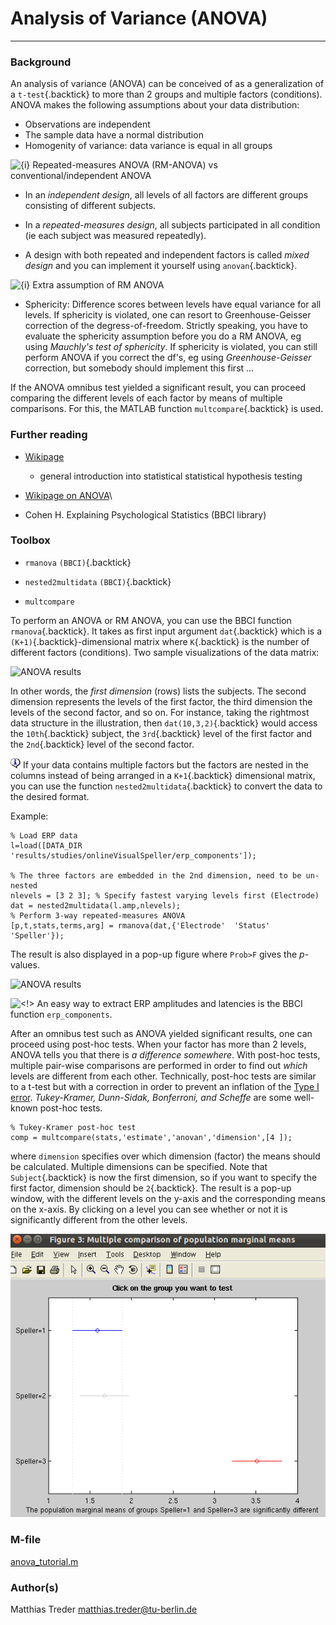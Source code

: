 Analysis of Variance (ANOVA)
============================

* * * * *

### Background

An analysis of variance (ANOVA) can be conceived of as a generalization
of a `t-test`{.backtick} to more than 2 groups and multiple factors
(conditions). ANOVA makes the following assumptions about your data
distribution:

-   Observations are independent
-   The sample data have a normal distribution
-   Homogenity of variance: data variance is equal in all groups

![{i}](ToolboxStatisticalAnova_files/icon-info.png "{i}")
Repeated-measures ANOVA (RM-ANOVA) vs conventional/independent ANOVA

-   In an *independent design*, all levels of all factors are different
    groups consisting of different subjects.

-   In a *repeated-measures design*, all subjects participated in all
    condition (ie each subject was measured repeatedly).

-   A design with both repeated and independent factors is called *mixed
    design* and you can implement it yourself using `anovan`{.backtick}.

![{i}](ToolboxStatisticalAnova_files/icon-info.png "{i}") Extra
assumption of RM ANOVA

-   Sphericity: Difference scores between levels have equal variance for
    all levels. If sphericity is violated, one can resort to
    Greenhouse-Geisser correction of the degress-of-freedom. Strictly
    speaking, you have to evaluate the sphericity assumption before you
    do a RM ANOVA, eg using *Mauchly's test of sphericity*. If
    sphericity is violated, you can still perform ANOVA if you correct
    the df's, eg using *Greenhouse-Geisser* correction, but somebody
    should implement this first ...

If the ANOVA omnibus test yielded a significant result, you can proceed
comparing the different levels of each factor by means of multiple
comparisons. For this, the MATLAB function `multcompare`{.backtick} is
used.

### Further reading

-   [Wikipage](http://en.wikipedia.org/wiki/Statistical_hypothesis_testing)
    - general introduction into statistical statistical hypothesis
    testing

-   [Wikipage on
    ANOVA](http://en.wikipedia.org/wiki/Analysis_of_variance)\

-   Cohen H. Explaining Psychological Statistics (BBCI library)

### Toolbox

-   `rmanova` `(BBCI)`{.backtick}

-   `nested2multidata` `(BBCI)`{.backtick}

-   `multcompare`

To perform an ANOVA or RM ANOVA, you can use the BBCI function
`rmanova`{.backtick}. It takes as first input argument `dat`{.backtick}
which is a `(K+1)`{.backtick}-dimensional matrix where `K`{.backtick} is
the number of different factors (conditions). Two sample visualizations
of the data matrix:

![ANOVA
results](_static/ToolboxStatisticalAnova.png "ANOVA results")

In other words, the *first dimension* (rows) lists the subjects. The
second dimension represents the levels of the first factor, the third
dimension the levels of the second factor, and so on. For instance,
taking the rightmost data structure in the illustration, then
`dat(10,3,2)`{.backtick} would access the `10th`{.backtick} subject, the
`3rd`{.backtick} level of the first factor and the `2nd`{.backtick}
level of the second factor.

![{i}](_static/icon-info.png "{i}") If your data
contains multiple factors but the factors are nested in the columns
instead of being arranged in a `K+1`{.backtick} dimensional matrix, you
can use the function `nested2multidata`{.backtick} to convert the data
to the desired format.

Example:



~~~~ {#CA-6e9671254d5b9bd6b02d9f4c3404ea5439587e4b dir="ltr" lang="en"}
% Load ERP data
l=load([DATA_DIR 'results/studies/onlineVisualSpeller/erp_components']);

% The three factors are embedded in the 2nd dimension, need to be un-nested
nlevels = [3 2 3]; % Specify fastest varying levels first (Electrode)
dat = nested2multidata(l.amp,nlevels);
% Perform 3-way repeated-measures ANOVA
[p,t,stats,terms,arg] = rmanova(dat,{'Electrode'  'Status'  'Speller'});
~~~~

The result is also displayed in a pop-up figure where `Prob>F` gives the
*p*-values.

![ANOVA
results](_static/ToolboxStatisticalAnova_003.png)

![\<!\>](ToolboxStatisticalAnova_files/attention.png "<!>") An easy way
to extract ERP amplitudes and latencies is the BBCI function
`erp_components`.

After an omnibus test such as ANOVA yielded significant results, one can
proceed using post-hoc tests. When your factor has more than 2 levels,
ANOVA tells you that there is *a difference somewhere*. With post-hoc
tests, multiple pair-wise comparisons are performed in order to find out
*which* levels are different from each other. Technically, post-hoc
tests are similar to a t-test but with a correction in order to prevent
an inflation of the [Type I
error](http://en.wikipedia.org/wiki/Type_I_and_type_II_errors#Type_I_error).
*Tukey-Kramer, Dunn-Sidak, Bonferroni, and Scheffe* are some well-known
post-hoc tests.


~~~~ {#CA-b0635f9f78848b0b19878c487576c4d14faafff3 dir="ltr" lang="en"}
% Tukey-Kramer post-hoc test
comp = multcompare(stats,'estimate','anovan','dimension',[4 ]);
~~~~

where `dimension` specifies over which dimension (factor) the means
should be calculated. Multiple dimensions can be specified. Note that
`Subject`{.backtick} is now the first dimension, so if you want to
specify the first factor, dimension should be `2`{.backtick}. The result
is a pop-up window, with the different levels on the y-axis and the
corresponding means on the x-axis. By clicking on a level you can see
whether or not it is significantly different from the other levels.

![ANOVA  Multicomparison](_static/ToolboxStatisticalAnova_002.png)

### M-file

[anova\_tutorial.m](_static/anova_tutorial.m)

### Author(s)

Matthias Treder
[matthias.treder@tu-berlin.de](mailto:matthias.treder@tu-berlin.de)

